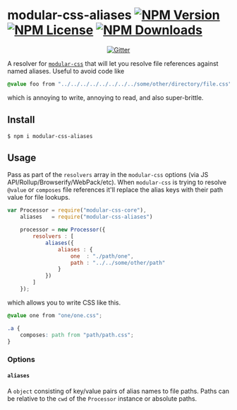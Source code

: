 modular-css-aliases [![NPM Version](https://img.shields.io/npm/v/modular-css-aliases.svg)](https://www.npmjs.com/package/modular-css-aliases) [![NPM License](https://img.shields.io/npm/l/modular-css-aliases.svg)](https://www.npmjs.com/package/modular-css-aliases) [![NPM Downloads](https://img.shields.io/npm/dm/modular-css-aliases.svg)](https://www.npmjs.com/package/modular-css-aliases)
===========

<p align="center">
    <a href="https://gitter.im/modular-css/modular-css"><img src="https://img.shields.io/gitter/room/modular-css/modular-css.svg" alt="Gitter" /></a>
</p>

A resolver for [`modular-css`](https://github.com/tivac/modular-css) that will let you resolve file references against named aliases. Useful to avoid code like

```css
@value foo from "../../../../../../../../some/other/directory/file.css";
```

which is annoying to write, annoying to read, and also super-brittle.

## Install

`$ npm i modular-css-aliases`

## Usage

Pass as part of the `resolvers` array in the `modular-css` options (via JS API/Rollup/Browserify/WebPack/etc). When `modular-css` is trying to resolve `@value` or `composes` file references it'll replace the alias keys with their path value for file lookups.

```js
var Processor = require("modular-css-core"),
    aliases   = require("modular-css-aliases")

    processor = new Processor({
        resolvers : [
            aliases({
                aliases : {
                    one  : "./path/one",
                    path : "../../some/other/path"
                }
            })
        ]
    });
```

which allows you to write CSS like this.

```css
@value one from "one/one.css";

.a {
    composes: path from "path/path.css";
}
```

### Options

#### `aliases`

A `object` consisting of key/value pairs of alias names to file paths. Paths can be relative to the `cwd` of the `Processor` instance or absolute paths.
